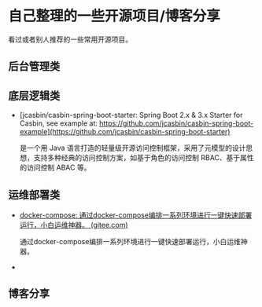 # 自己整理的一些开源项目/博客分享

看过或者别人推荐的一些常用开源项目。

## 后台管理类

## 底层逻辑类

- [jcasbin/casbin-spring-boot-starter: Spring Boot 2.x & 3.x Starter for Casbin, see example at: https://github.com/jcasbin/casbin-spring-boot-example](https://github.com/jcasbin/casbin-spring-boot-starter) 

  是一个用 Java 语言打造的轻量级开源访问控制框架，采用了元模型的设计思想，支持多种经典的访问控制方案，如基于角色的访问控制 RBAC、基于属性的访问控制 ABAC 等。

## 运维部署类

- [docker-compose: 通过docker-compose编排一系列环境进行一键快速部署运行，小白运维神器。 (gitee.com)](https://gitee.com/zhengqingya/docker-compose)

  通过docker-compose编排一系列环境进行一键快速部署运行，小白运维神器。

- 

## 博客分享

